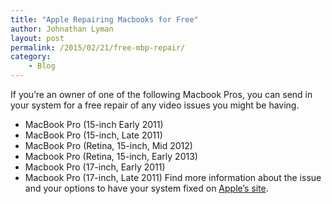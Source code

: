```yaml
---
title: "Apple Repairing Macbooks for Free"
author: Johnathan Lyman
layout: post
permalink: /2015/02/21/free-mbp-repair/
category:
    - Blog
---
```


If you’re an owner of one of the following Macbook Pros, you can send in your system for a free repair of any video issues you might be having.

- MacBook Pro (15-inch Early 2011)
- MacBook Pro (15-inch, Late 2011)
- MacBook Pro (Retina, 15-inch, Mid 2012)
- Macbook Pro (Retina, 15-inch, Early 2013)
- Macbook Pro (17-inch, Early 2011)
- Macbook Pro (17-inch, Late 2011)
Find more information about the issue and your options to have your system fixed on [Apple’s site](http://www.apple.com/support/macbookpro-videoissues/).

